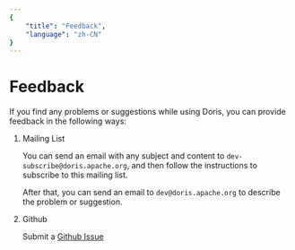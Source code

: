 ```yaml
---
{
    "title": "Feedback",
    "language": "zh-CN"
}
---
```


<!-- 
Licensed to the Apache Software Foundation (ASF) under one
or more contributor license agreements.  See the NOTICE file
distributed with this work for additional information
regarding copyright ownership.  The ASF licenses this file
to you under the Apache License, Version 2.0 (the
"License"); you may not use this file except in compliance
with the License.  You may obtain a copy of the License at

  http://www.apache.org/licenses/LICENSE-2.0

Unless required by applicable law or agreed to in writing,
software distributed under the License is distributed on an
"AS IS" BASIS, WITHOUT WARRANTIES OR CONDITIONS OF ANY
KIND, either express or implied.  See the License for the
specific language governing permissions and limitations
under the License.
-->

# Feedback

If you find any problems or suggestions while using Doris, you can provide feedback in the following ways:

1. Mailing List

    You can send an email with any subject and content to `dev-subscribe@doris.apache.org`, and then follow the instructions to subscribe to this mailing list.

    After that, you can send an email to `dev@doris.apache.org` to describe the problem or suggestion.

2. Github

     Submit a [Github Issue](https://github.com/apache/incubator-doris/issues/new/choose)
